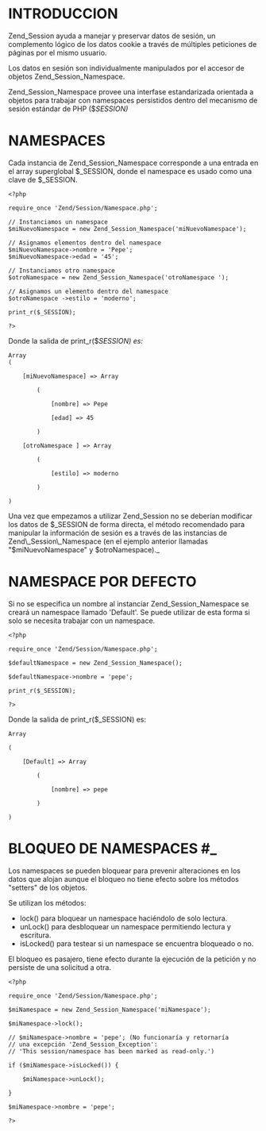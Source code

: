 # INTRODUCCION #

Zend\_Session ayuda a manejar y preservar datos de sesión, un complemento lógico de los datos cookie a través de múltiples peticiones de páginas por el mismo usuario.

Los datos en sesión son individualmente manipulados por el accesor de objetos Zend\_Session\_Namespace.

Zend\_Session\_Namespace provee una interfase estandarizada orientada a objetos para trabajar con namespaces persistidos dentro del mecanismo de sesión estándar de PHP ($_SESSION)_

# NAMESPACES #

Cada instancia de Zend\_Session\_Namespace corresponde a una entrada en el array superglobal $_SESSION, donde el namespace es usado como una clave de $_SESSION.

```
<?php

require_once 'Zend/Session/Namespace.php';

// Instanciamos un namespace
$miNuevoNamespace = new Zend_Session_Namespace('miNuevoNamespace');

// Asignamos elementos dentro del namespace
$miNuevoNamespace->nombre = 'Pepe';
$miNuevoNamespace->edad = '45';

// Instanciamos otro namespace
$otroNamespace = new Zend_Session_Namespace('otroNamespace ');

// Asignamos un elemento dentro del namespace
$otroNamespace ->estilo = 'moderno';

print_r($_SESSION);

?>
```

Donde la salida de print\_r($_SESSION) es:_

```
Array
(

    [miNuevoNamespace] => Array

        (

            [nombre] => Pepe

            [edad] => 45

        )

    [otroNamespace ] => Array

        (

            [estilo] => moderno

        )

)
```

Una vez que empezamos a utilizar Zend\_Session no se deberían modificar los datos de $_SESSION de forma directa, el método recomendado para manipular la información de sesión es a través de las instancias de Zend\_Session\_Namespace (en el ejemplo anterior llamadas "$miNuevoNamespace" y $otroNamespace)._


# NAMESPACE POR DEFECTO #

Si no se especifica un nombre al instanciar Zend\_Session\_Namespace se creará un namespace llamado 'Default'. Se puede utilizar de esta forma si solo se necesita trabajar con un namespace.
```
<?php

require_once 'Zend/Session/Namespace.php';

$defaultNamespace = new Zend_Session_Namespace();

$defaultNamespace->nombre = 'pepe';

print_r($_SESSION);

?>
```
Donde la salida de print\_r($_SESSION) es:
```
Array

(

    [Default] => Array

        (

            [nombre] => pepe

        )

)
```
# BLOQUEO DE NAMESPACES #_

Los namespaces se pueden bloquear para prevenir alteraciones en los datos que alojan aunque el bloqueo no tiene efecto sobre los métodos "setters" de los objetos.

Se utilizan los métodos:

  * lock() para bloquear un namespace haciéndolo de solo lectura.
  * unLock() para desbloquear un namespace permitiendo lectura y escritura.
  * isLocked() para testear si un namespace se encuentra bloqueado o no.

El bloqueo es pasajero, tiene efecto durante la ejecución de la petición y no persiste de una solicitud a otra.
```
<?php

require_once 'Zend/Session/Namespace.php';

$miNamespace = new Zend_Session_Namespace('miNamespace');

$miNamespace->lock();

// $miNamespace->nombre = 'pepe'; (No funcionaría y retornaría
// una excepción 'Zend_Session_Exception':
// 'This session/namespace has been marked as read-only.') 

if ($miNamespace->isLocked()) {

    $miNamespace->unLock();

}

$miNamespace->nombre = 'pepe';

?>
```

